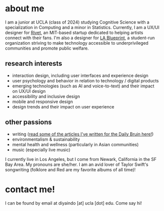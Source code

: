 <link rel="shortcut icon" type="image/x-icon" href="favicon.ico">

# about me

I am a junior at UCLA (class of 2024) studying Cognitive Science with a specialization in Computing and a minor in Statistics. Currently, I am a UX/UI designer for [Rivet](https://www.rivet.app/), an MIT-based startup dedicated to helping artists connect with their fans. I'm also a designer for [LA Blueprint](https://lablueprint.org/), a student-run organization striving to make technology accessible to underprivileged communities and promote public welfare.


## research interests
- interaction design, including user interfaces and experience design
- user psychology and behavior in relation to technology / digital products
- emerging technologies (such as AI and voice-to-text) and their impact on UX/UI design
- accessibility and inclusive design
- mobile and responsive design
- design trends and their impact on user experience


## other passions
- writing ([read some of the articles I've written for the Daily Bruin here!](https://dailybruin.com/author/diya-indoliya))
- environmentalism & sustainability
- mental health and wellness (particularly in Asian communities)
- music (especially live music)


I currently live in Los Angeles, but I come from Newark, California in the SF Bay Area. My pronouns are she/her. I am an avid lover of Taylor Swift's songwriting (folklore and Red are my favorite albums of all time)!


# contact me!
I can be found by email at diyaindo [at] ucla [dot] edu. Come say hi!
